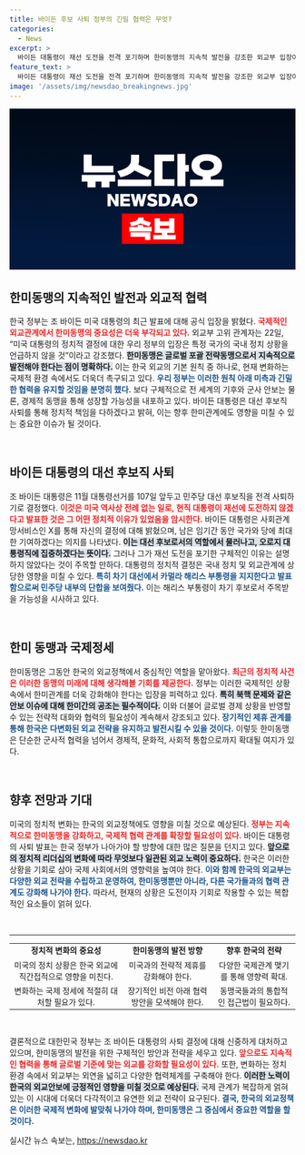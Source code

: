 ```yaml
---
title: 바이든 후보 사퇴 정부의 긴밀 협력은 무엇?
categories:
  - News
excerpt: >
  바이든 대통령이 재선 도전을 전격 포기하며 한미동맹의 지속적 발전을 강조한 외교부 입장이 주목받고 있다. 한국 정부는 미국의 정치 상황에 언급 없이 긴밀 협력 의지를 드러냈다.
feature_text: >
  바이든 대통령이 재선 도전을 전격 포기하며 한미동맹의 지속적 발전을 강조한 외교부 입장이 주목받고 있다. 한국 정부는 미국의 정치 상황에 언급 없이 긴밀 협력 의지를 드러냈다.
image: '/assets/img/newsdao_breakingnews.jpg'
---
```


<p><img src="/assets/img/newsdao_breakingnews.jpg" alt="koreaapp 속보" /></p>

<h2 data-ke-size="size26">한미동맹의 지속적인 발전과 외교적 협력</h2>

<p data-ke-size="size16">한국 정부는 조 바이든 미국 대통령의 최근 발표에 대해 공식 입장을 밝혔다. <b><span style="color: #ee2323;">국제적인 외교관계에서 한미동맹의 중요성은 더욱 부각되고 있다.</span></b> 외교부 고위 관계자는 22일, “미국 대통령의 정치적 결정에 대한 우리 정부의 입장은 특정 국가의 국내 정치 상황을 언급하지 않을 것”이라고 강조했다. <b><span style="background-color: #21538527;">한미동맹은 글로벌 포괄 전략동맹으로서 지속적으로 발전해야 한다는 점이 명확하다.</span></b> 이는 한국 외교의 기본 원칙 중 하나로, 현재 변화하는 국제적 환경 속에서도 더욱더 촉구되고 있다. <b><span style="color: #1a5490;">우리 정부는 이러한 원칙 아래 미측과 긴밀한 협력을 유지할 것임을 분명히 했다.</span></b> 보다 구체적으로 전 세계의 기후와 군사 안보는 물론, 경제적 동맹을 통해 성장할 가능성을 내포하고 있다. 바이든 대통령은 대선 후보직 사퇴를 통해 정치적 책임을 다하겠다고 밝혀, 이는 향후 한미관계에도 영향을 미칠 수 있는 중요한 이슈가 될 것이다.</p>

<p data-ke-size="size16">&nbsp;</p>

<h2 data-ke-size="size26">바이든 대통령의 대선 후보직 사퇴</h2>

<p data-ke-size="size16">조 바이든 대통령은 11월 대통령선거를 107일 앞두고 민주당 대선 후보직을 전격 사퇴하기로 결정했다. <b><span style="color: #ee2323;">이것은 미국 역사상 전례 없는 일로, 현직 대통령이 재선에 도전하지 않겠다고 발표한 것은 그 어떤 정치적 이유가 있었음을 암시한다.</span></b> 바이든 대통령은 사회관계망서비스인 X를 통해 자신의 결정에 대해 밝혔으며, 남은 임기간 동안 국가와 당에 최대한 기여하겠다는 의지를 나타냈다. <b><span style="background-color: #21538527;">이는 대선 후보로서의 역할에서 물러나고, 오로지 대통령직에 집중하겠다는 뜻이다.</span></b> 그러나 그가 재선 도전을 포기한 구체적인 이유는 설명하지 않았다는 것이 주목할 만하다. 대통령의 정치적 결정은 국내 정치 및 외교관계에 상당한 영향을 미칠 수 있다. <b><span style="color: #1a5490;">특히 차기 대선에서 카멀라 해리스 부통령을 지지한다고 발표함으로써 민주당 내부의 단합을 보여줬다.</span></b> 이는 해리스 부통령이 차기 후보로서 주목받을 가능성을 시사하고 있다.</p>

<p data-ke-size="size16">&nbsp;</p>

<h2 data-ke-size="size26">한미 동맹과 국제정세</h2>

<p data-ke-size="size16">한미동맹은 그동안 한국의 외교정책에서 중심적인 역할을 맡아왔다. <b><span style="color: #ee2323;">최근의 정치적 사건은 이러한 동맹의 미래에 대해 생각해볼 기회를 제공한다.</span></b> 정부는 이러한 국제적인 상황 속에서 한미관계를 더욱 강화해야 한다는 입장을 피력하고 있다. <b><span style="background-color: #21538527;">특히 북핵 문제와 같은 안보 이슈에 대해 한미간의 공조는 필수적이다.</span></b> 이와 더불어 글로벌 경제 상황을 반영할 수 있는 전략적 대화와 협력의 필요성이 계속해서 강조되고 있다. <b><span style="color: #1a5490;">장기적인 제휴 관계를 통해 한국은 다변화된 외교 전략을 유지하고 발전시킬 수 있을 것이다.</span></b> 이렇듯 한미동맹은 단순한 군사적 협력을 넘어서 경제적, 문화적, 사회적 통합으로까지 확대될 여지가 있다.</p>

<p data-ke-size="size16">&nbsp;</p>

<h2 data-ke-size="size26">향후 전망과 기대</h2>

<p data-ke-size="size16">미국의 정치적 변화는 한국의 외교정책에도 영향을 미칠 것으로 예상된다. <b><span style="color: #ee2323;">정부는 지속적으로 한미동맹을 강화하고, 국제적 협력 관계를 확장할 필요성이 있다.</span></b> 바이든 대통령의 사퇴 발표는 한국 정부가 나아가야 할 방향에 대한 많은 질문을 던지고 있다. <b><span style="background-color: #21538527;">앞으로의 정치적 리더십의 변화에 따라 무엇보다 일관된 외교 노력이 중요하다.</span></b> 한국은 이러한 상황을 기회로 삼아 국제 사회에서의 영향력을 높여야 한다. <b><span style="color: #1a5490;">이와 함께 한국의 외교부는 다양한 외교 전략을 수립하고 운영하여, 한미동맹뿐만 아니라, 다른 국가들과의 협력 관계도 강화해 나가야 한다.</span></b> 따라서, 현재의 상황은 도전이자 기회로 작용할 수 있는 복합적인 요소들이 얽혀 있다.</p>

<p data-ke-size="size16">&nbsp;</p>

<hr>

<table style="width: 100%; border-collapse: collapse;">
    <tr>
        <td style="text-align: center; height: 17px;"><b>정치적 변화의 중요성</b></td>
        <td style="text-align: center; height: 17px;"><b>한미동맹의 발전 방향</b></td>
        <td style="text-align: center; height: 17px;"><b>향후 한국의 전략</b></td>
    </tr>
    <tr>
        <td style="text-align: center; height: 17px;">미국의 정치 상황은 한국 외교에 직간접적으로 영향을 미친다.</td>
        <td style="text-align: center; height: 17px;">미국과의 전략적 제휴를 강화해야 한다.</td>
        <td style="text-align: center; height: 17px;">다양한 국제관계 맺기를 통해 영향력 확대.</td>
    </tr>
    <tr>
        <td style="text-align: center; height: 17px;">변화하는 국제 정세에 적절히 대처할 필요가 있다.</td>
        <td style="text-align: center; height: 17px;">장기적인 비전 아래 협력 방안을 모색해야 한다.</td>
        <td style="text-align: center; height: 17px;">동맹국들과의 통합적인 접근법이 필요하다.</td>
    </tr>
</table>

<p data-ke-size="size16">&nbsp;</p>

<p data-ke-size="size16">결론적으로 대한민국 정부는 조 바이든 대통령의 사퇴 결정에 대해 신중하게 대처하고 있으며, 한미동맹의 발전을 위한 구체적인 방안과 전략을 세우고 있다. <b><span style="color: #ee2323;">앞으로도 지속적인 협력을 통해 글로벌 기준에 맞는 외교를 강화할 필요성이 있다.</span></b> 또한, 변화하는 정치 환경 속에서 외교부는 외연을 넓히고 다양한 협력체계를 구축해야 한다. <b><span style="background-color: #21538527;">이러한 노력이 한국의 외교안보에 긍정적인 영향을 미칠 것으로 예상된다.</span></b> 국제 관계가 복잡하게 얽혀 있는 이 시대에 더욱더 다각적이고 유연한 외교 전략이 요구된다. <b><span style="color: #1a5490;">결국, 한국의 외교정책은 이러한 국제적 변화에 발맞춰 나가야 하며, 한미동맹은 그 중심에서 중요한 역할을 할 것이다.</span></b></p>
실시간 뉴스 속보는, <a href="https://newsdao.kr" rel="dofollow">https://newsdao.kr</a>


